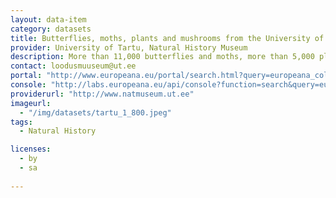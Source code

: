 ```yaml
---
layout: data-item
category: datasets
title: Butterflies, moths, plants and mushrooms from the University of Tartu and the Museum of Natural History Berlin
provider: University of Tartu, Natural History Museum
description: More than 11,000 butterflies and moths, more than 5,000 plants and more than 2,000 mushrooms from the Natural History Museum at the University of Tartu and the Natural History Museum in Berlin. In English with Latin species names.
contact: loodusmuuseum@ut.ee
portal: "http://www.europeana.eu/portal/search.html?query=europeana_collectionName%3A11617*&rows=12"
console: "http://labs.europeana.eu/api/console?function=search&query=europeana_collectionName%3A11617*&rows=12"
providerurl: "http://www.natmuseum.ut.ee"
imageurl: 
  - "/img/datasets/tartu_1_800.jpeg"
tags:
  - Natural History

licenses:
  - by
  - sa  
      
---
```


